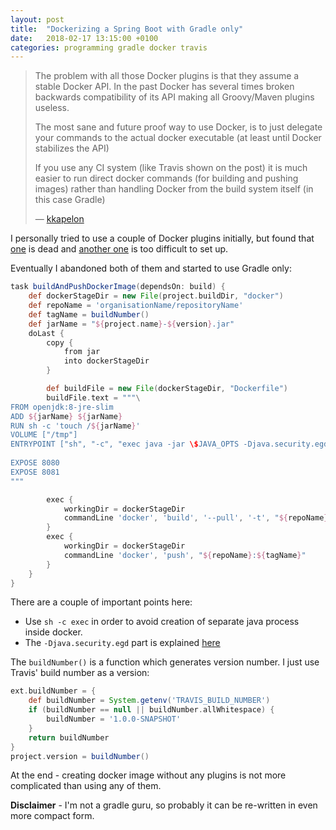 ```yaml
---
layout: post
title:  "Dockerizing a Spring Boot with Gradle only"
date:   2018-02-17 13:15:00 +0100
categories: programming gradle docker travis
---
```


> The problem with all those Docker plugins is that they assume a stable Docker API. In the past Docker has several times broken backwards compatibility of its API making all Groovy/Maven plugins useless.
>
> The most sane and future proof way to use Docker, is to just delegate your commands to the actual docker executable (at least until Docker stabilizes the API)
>
> If you use any CI system (like Travis shown on the post) it is much easier to run direct docker commands (for building and pushing images) rather than handling Docker from the build system itself (in this case Gradle)
>    
>― [kkapelon](https://www.reddit.com/r/java/comments/7xoizr/dockerizing_a_spring_boot_application_with_gradle/duat9ed/)

I personally tried to use a couple of Docker plugins initially, but found that
[one](https://github.com/Transmode/gradle-docker) is dead and [another one](https://github.com/bmuschko/gradle-docker-plugin) is too difficult
to set up.

Eventually I abandoned both of them and started to use Gradle only:

```groovy
task buildAndPushDockerImage(dependsOn: build) {
    def dockerStageDir = new File(project.buildDir, "docker")
    def repoName = 'organisationName/repositoryName'
    def tagName = buildNumber()
    def jarName = "${project.name}-${version}.jar"
    doLast {
        copy {
            from jar
            into dockerStageDir
        }

        def buildFile = new File(dockerStageDir, "Dockerfile")
        buildFile.text = """\
FROM openjdk:8-jre-slim
ADD ${jarName} ${jarName}
RUN sh -c 'touch /${jarName}'
VOLUME ["/tmp"]
ENTRYPOINT ["sh", "-c", "exec java -jar \$JAVA_OPTS -Djava.security.egd=file:/dev/./urandom /${jarName}"]
        
EXPOSE 8080
EXPOSE 8081
"""

        exec {
            workingDir = dockerStageDir
            commandLine 'docker', 'build', '--pull', '-t', "${repoName}:${tagName}", '.'
        }
        exec {
            workingDir = dockerStageDir
            commandLine 'docker', 'push', "${repoName}:${tagName}"
        }
    }
}
```

There are a couple of important points here:
 * Use `sh -c exec` in order to avoid creation of separate java process inside docker.
 * The `-Djava.security.egd` part is explained [here](http://www.thezonemanager.com/2015/07/whats-so-special-about-devurandom.html)

The `buildNumber()` is a function which generates version number.
I just use Travis' build number as a version:

```groovy
ext.buildNumber = {
    def buildNumber = System.getenv('TRAVIS_BUILD_NUMBER')
    if (buildNumber == null || buildNumber.allWhitespace) {
        buildNumber = '1.0.0-SNAPSHOT'
    }
    return buildNumber
}
project.version = buildNumber()
```

At the end - creating docker image without any plugins is not more complicated than using any of them.

**Disclaimer** - I'm not a gradle guru, so probably it can be re-written in even more compact form.
 
